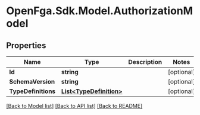 # OpenFga.Sdk.Model.AuthorizationModel

## Properties

Name | Type | Description | Notes
------------ | ------------- | ------------- | -------------
**Id** | **string** |  | [optional] 
**SchemaVersion** | **string** |  | [optional] 
**TypeDefinitions** | [**List&lt;TypeDefinition&gt;**](TypeDefinition.md) |  | [optional] 

[[Back to Model list]](../README.md#models) [[Back to API list]](../README.md#api-endpoints) [[Back to README]](../README.md)


